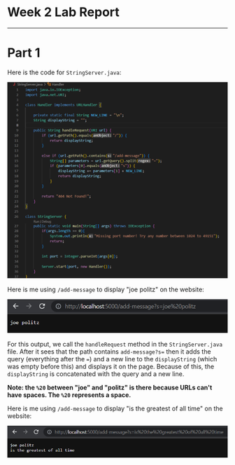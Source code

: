 # Week 2 Lab Report
---
# Part 1
Here is the code for `StringServer.java`:

![StringServer.java](StringServer.png)

Here is me using `/add-message` to display "joe politz" on the website:

![First Line](firstline.png)

For this output, we call the `handleRequest` method in the `StringServer.java` file. After it sees that the path contains `add-message?s=` then it adds the query (everything after the `=`) and a new line to the `displayString` (which was empty before this) and displays it on the page. Because of this, the `displayString` is concatenated with the query and a new line. 

**Note: the `%20` between "joe" and "politz" is there because URLs can't have spaces. The `%20` represents a space.**

Here is me using `/add-message` to display "is the greatest of all time" on the website:

![SecondLine](secondline.png)
